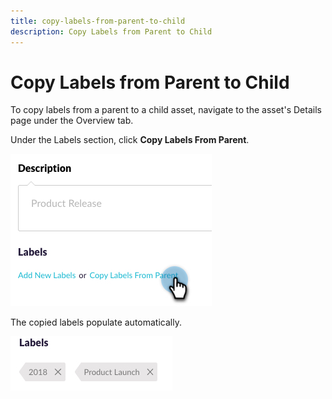 ```yaml
---
title: copy-labels-from-parent-to-child
description: Copy Labels from Parent to Child
---
```


# Copy Labels from Parent to Child

To copy labels from a parent to a child asset, navigate to the asset's Details page under the Overview tab.

Under the Labels section, click **Copy Labels From Parent**.

   ![Image One](/help/sky/assets/labels/copy-labels-from-parent-to-child/copy-labels-from-parent-to-child-1.jpg)

The copied labels populate automatically.

   ![Image Two](/help/sky/assets/labels/copy-labels-from-parent-to-child/copy-labels-from-parent-to-child-2.jpg)
